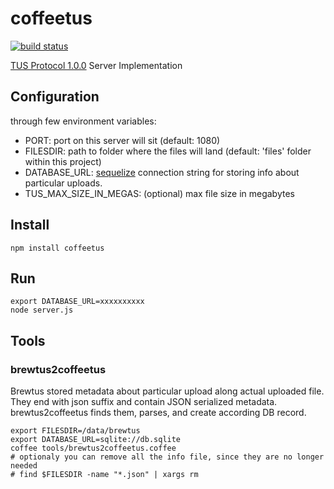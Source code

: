 # coffeetus


[![build status](https://travis-ci.org/vencax/coffeetus.svg)](https://travis-ci.org/vencax/coffeetus)


[TUS Protocol 1.0.0](http://www.tus.io/protocols/resumable-upload.html) Server Implementation


## Configuration

through few environment variables:

- PORT: port on this server will sit (default: 1080)
- FILESDIR: path to folder where the files will land (default: 'files' folder within this project)
- DATABASE_URL: [sequelize](http://sequelizejs.com/) connection string for storing info about particular uploads.
- TUS_MAX_SIZE_IN_MEGAS: (optional) max file size in megabytes


## Install
```
npm install coffeetus
```

## Run

```
export DATABASE_URL=xxxxxxxxxx
node server.js
```

## Tools

### brewtus2coffeetus

Brewtus stored metadata about particular upload along actual uploaded file.
They end with json suffix and contain JSON serialized metadata.
brewtus2coffeetus finds them, parses, and create according DB record.

```
export FILESDIR=/data/brewtus
export DATABASE_URL=sqlite://db.sqlite
coffee tools/brewtus2coffeetus.coffee
# optionaly you can remove all the info file, since they are no longer needed
# find $FILESDIR -name "*.json" | xargs rm
```
